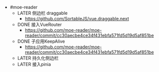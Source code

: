 - #moe-reader
	- LATER 侧边栏 draggable
		- https://github.com/SortableJS/vue.draggable.next
	- DONE 接入VueRouter
		- https://github.com/moe-reader/moe-reader/commit/cc30aecbe4ce34f431ebfa571fd5d19d5af851be
	- DONE 子应用KeepAlive
		- https://github.com/moe-reader/moe-reader/commit/cc30aecbe4ce34f431ebfa571fd5d19d5af851be
	- LATER 持久化侧边栏
	- LATER 接入pinia